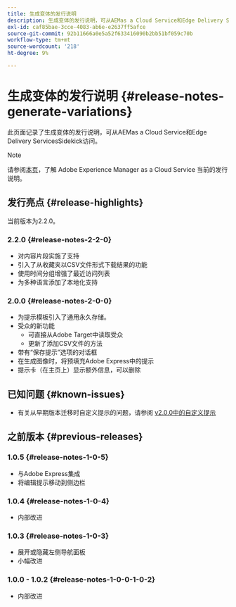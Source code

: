 ```yaml
---
title: 生成变体的发行说明
description: 生成变体的发行说明，可从AEMas a Cloud Service和Edge Delivery ServicesSidekick访问
exl-id: caf85bae-3cce-4083-ab6e-e2637ff5afce
source-git-commit: 92b11666a0e5a52f633416090b2bb51bf059c70b
workflow-type: tm+mt
source-wordcount: '218'
ht-degree: 9%

---
```


# 生成变体的发行说明 {#release-notes-generate-variations}

此页面记录了生成变体的发行说明，可从AEMas a Cloud Service和Edge Delivery ServicesSidekick访问。

>[!NOTE]
>
>请参阅[本页](/help/release-notes/release-notes-cloud/release-notes-current.md)，了解 Adobe Experience Manager as a Cloud Service 当前的发行说明。

## 发行亮点 {#release-highlights}

当前版本为2.2.0。

### 2.2.0 {#release-notes-2-2-0}

* 对内容片段实施了支持
* 引入了从收藏夹以CSV文件形式下载结果的功能
* 使用时间分组增强了最近访问列表
* 为多种语言添加了本地化支持

### 2.0.0 {#release-notes-2-0-0}

* 为提示模板引入了通用永久存储。
* 受众的新功能
   * 可直接从Adobe Target中读取受众
   * 更新了添加CSV文件的方法
* 带有“保存提示”选项的对话框
* 在生成图像时，将预填充Adobe Express中的提示
* 提示卡（在主页上）显示额外信息，可以删除

## 已知问题 {#known-issues}

* 有关从早期版本迁移时自定义提示的问题，请参阅 [v2.0.0中的自定义提示](/help/generative-ai/generate-variations.md#custom-prompts-v200)

## 之前版本 {#previous-releases}

### 1.0.5 {#release-notes-1-0-5}

* 与Adobe Express集成
* 将编辑提示移动到侧边栏

### 1.0.4 {#release-notes-1-0-4}

* 内部改进

### 1.0.3 {#release-notes-1-0-3}

* 展开或隐藏左侧导航面板
* 小幅改进

### 1.0.0 - 1.0.2 {#release-notes-1-0-0-1-0-2}

* 内部改进
